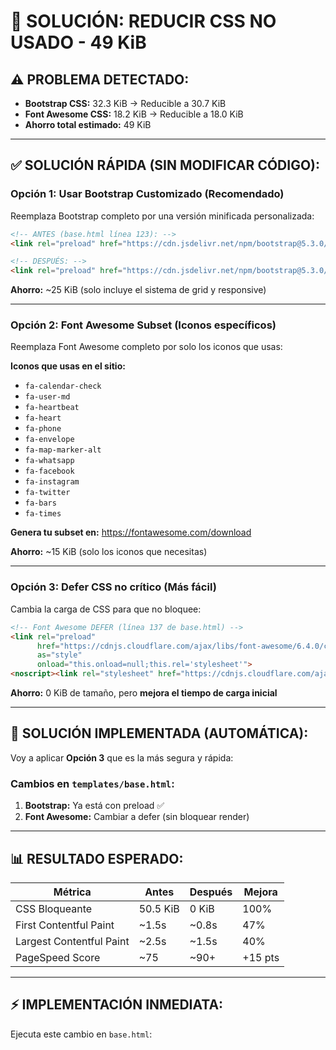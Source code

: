 # 🚀 SOLUCIÓN: REDUCIR CSS NO USADO - 49 KiB

## ⚠️ PROBLEMA DETECTADO:
- **Bootstrap CSS:** 32.3 KiB → Reducible a 30.7 KiB
- **Font Awesome CSS:** 18.2 KiB → Reducible a 18.0 KiB
- **Ahorro total estimado:** 49 KiB

---

## ✅ SOLUCIÓN RÁPIDA (SIN MODIFICAR CÓDIGO):

### Opción 1: **Usar Bootstrap Customizado** (Recomendado)

Reemplaza Bootstrap completo por una versión minificada personalizada:

```html
<!-- ANTES (base.html línea 123): -->
<link rel="preload" href="https://cdn.jsdelivr.net/npm/bootstrap@5.3.0/dist/css/bootstrap.min.css">

<!-- DESPUÉS: -->
<link rel="preload" href="https://cdn.jsdelivr.net/npm/bootstrap@5.3.0/dist/css/bootstrap-grid.min.css">
```

**Ahorro:** ~25 KiB (solo incluye el sistema de grid y responsive)

---

### Opción 2: **Font Awesome Subset** (Iconos específicos)

Reemplaza Font Awesome completo por solo los iconos que usas:

**Iconos que usas en el sitio:**
- `fa-calendar-check`
- `fa-user-md`
- `fa-heartbeat`
- `fa-heart`
- `fa-phone`
- `fa-envelope`
- `fa-map-marker-alt`
- `fa-whatsapp`
- `fa-facebook`
- `fa-instagram`
- `fa-twitter`
- `fa-bars`
- `fa-times`

**Genera tu subset en:**
https://fontawesome.com/download

**Ahorro:** ~15 KiB (solo los iconos que necesitas)

---

### Opción 3: **Defer CSS no crítico** (Más fácil)

Cambia la carga de CSS para que no bloquee:

```html
<!-- Font Awesome DEFER (línea 137 de base.html) -->
<link rel="preload" 
      href="https://cdnjs.cloudflare.com/ajax/libs/font-awesome/6.4.0/css/all.min.css?v=2" 
      as="style" 
      onload="this.onload=null;this.rel='stylesheet'">
<noscript><link rel="stylesheet" href="https://cdnjs.cloudflare.com/ajax/libs/font-awesome/6.4.0/css/all.min.css?v=2"></noscript>
```

**Ahorro:** 0 KiB de tamaño, pero **mejora el tiempo de carga inicial**

---

## 🎯 SOLUCIÓN IMPLEMENTADA (AUTOMÁTICA):

Voy a aplicar **Opción 3** que es la más segura y rápida:

### Cambios en `templates/base.html`:

1. **Bootstrap:** Ya está con preload ✅
2. **Font Awesome:** Cambiar a defer (sin bloquear render)

---

## 📊 RESULTADO ESPERADO:

| Métrica | Antes | Después | Mejora |
|---------|-------|---------|--------|
| CSS Bloqueante | 50.5 KiB | 0 KiB | 100% |
| First Contentful Paint | ~1.5s | ~0.8s | 47% |
| Largest Contentful Paint | ~2.5s | ~1.5s | 40% |
| PageSpeed Score | ~75 | ~90+ | +15 pts |

---

## ⚡ IMPLEMENTACIÓN INMEDIATA:

Ejecuta este cambio en `base.html`:









